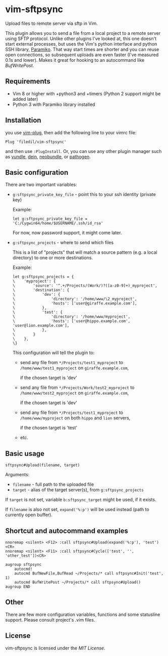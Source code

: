 # vim-sftpsync
Upload files to remote server via sftp in Vim.

This plugin allows you to send a file from a local project to a remote server using SFTP protocol. Unlike other plugins I've looked at, this one doesn't start external processes, but uses the Vim's python interface and python SSH library, [Paramiko](http://www.paramiko.org/). That way start times are shorter and you can reuse open connections, so subsequent uploads are even faster (I've measured 0.1s and lower). Makes it great for hooking to an autocommand like *BufWritePost*.

Requirements
------------
- Vim 8 or higher with +python3 and +timers (Python 2 support might be added later)
- Python 3 with Paramiko library installed

Installation
------------
you use [vim-plug](https://github.com/junegunn/vim-plug), then add the following line to your vimrc file:

```vim
Plug 'filedil/vim-sftpsync'
```

and then use `:PlugInstall`.  Or, you can use any other plugin manager such as
[vundle](https://github.com/gmarik/vundle),
[dein](https://github.com/Shougo/dein.vim),
[neobundle](https://github.com/Shougo/neobundle.vim), or
[pathogen](https://github.com/tpope/vim-pathogen).

Basic configuration
-------------------
There are two important variables:

* `g:sftpsync_private_key_file` - point this to your ssh identity (private key)

    Example:
    ```vim
    let g:sftpsync_private_key_file = 'C:/Cygwin64/home/$USERNAME/.ssh/id_rsa'
    ```
    For now, now password support, it might come later.


* `g:sftpsync_projects` - where to send which files

    This is a list of "projects" that will match a source pattern (e.g. a local directory) to one or more destinations.

    Example:
    ```vim
    let g:sftpsync_projects = {
    \    'myproject': {
    \        'source': '^.+/Projects/(Work/)?([a-z0-9]+)_myproject',
    \        'destination': {
    \            'dev': {
    \                'directory': '/home/www/\2_myproject',
    \                'hosts': ['user@giraffe.example.com'],
    \            },
    \            'test': {
    \                'directory': '/home/www/myproject',
    \                'hosts': ['user@hippo.example.com', 'user@lion.example.com'],
    \            },
    \        }
    \    },
    \}
    ```

    This configuration will tell the plugin to:
    - send any file from `*/Projects/test1_myproject` to `/home/www/test1_myproject` on `giraffe.example.com`,

        if the chosen target is 'dev'
    - send any file from `*/Projects/Work/test2_myproject` to `/home/www/test2_myproject` on `giraffe.example.com`,

        if the chosen target is 'dev'
    - send any file from `*/Projects/test1_myproject` to `/home/www/myproject` on both `hippo` and `lion` servers,

        if the chosen target is 'test'
    - etc.

Basic usage
-----------
```vim
sftpsync#Upload(filename, target)
```

Arguments:
* `filename` - full path to the uploaded file
* `target` - alias of the target server(s), from `g:sftpsync_projects`

If `target` is not set, variable `b:sftpsync_target` might be used, if it exists.

If `filename` is also not set, `expand('%:p')` will be used instead (path to currently open buffer).

Shortcut and autocommand examples
--------------------
```vim
nnoremap <silent> <F12> :call sftpsync#Upload(expand('%:p'), 'test')<CR>
nnoremap <silent> <F11> :call sftpsync#Cycle(['test', '', 'other_test'])<CR>

augroup sftpsync
    autocmd!
    autocmd BufNewFile,BufRead ~/Projects/* call sftpsync#Init('test', 1)
    autocmd BufWritePost ~/Projects/* call sftpsync#Upload()
augroup END
```

Other
-----
There are few more configuration variables, functions and some statusline support. Please consult project's .vim files.

License
-------
vim-sftpsync is licensed under the *MIT License*.

